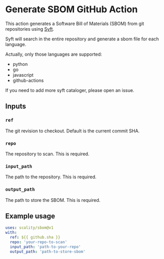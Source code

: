 # Generate SBOM GitHub Action

This action generates a Software Bill of Materials (SBOM) from git repositories using [Syft](https://github.com/anchore/syft).

Syft will search in the entire repository and generate a sbom file for each language.

Actually, only those languages are supported:

- python
- go
- javascript
- github-actions

If you need to add more syft cataloger, please open an issue.

## Inputs

### `ref`

The git revision to checkout. Default is the current commit SHA.

### `repo`

The repository to scan. This is required.

### `input_path`

The path to the repository. This is required.

### `output_path`

The path to store the SBOM. This is required.

## Example usage

```yaml
uses: scality/sbom@v1
with:
  ref: ${{ github.sha }}
  repo: 'your-repo-to-scan'
  input_path: 'path-to-your-repo'
  output_path: 'path-to-store-sbom'
